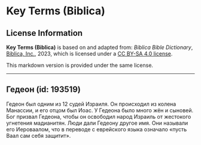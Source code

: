 # Key Terms (Biblica)

## License Information

**Key Terms (Biblica)** is based on and adapted from: _Biblica Bible Dictionary_, [Biblica, Inc.](https://www.biblica.com/), 2023, which is licensed under a [CC BY-SA 4.0 license](https://creativecommons.org/licenses/by-sa/4.0/legalcode.en).

This markdown version is provided under the same license.



--------------------------------

## Гедеон (id: 193519)

Гедеон был одним из 12 судей Израиля. Он происходил из колена Манассии, и его отцом был Иоас. У Гедеона было много жён и сыновей. Бог призвал Гедеона, чтобы он освободил народ Израиль от жестокого угнетения мадианитян. Люди дали Гедеону другое имя. Они называли его Иероваалом, что в переводе с еврейского языка означало «пусть Ваал сам себя защитит».


